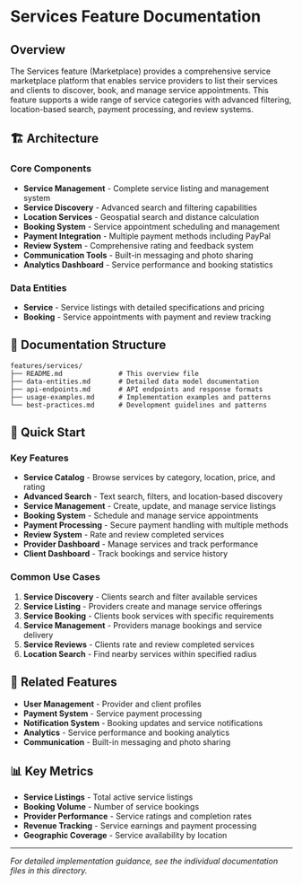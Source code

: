 # Services Feature Documentation

## Overview

The Services feature (Marketplace) provides a comprehensive service marketplace platform that enables service providers to list their services and clients to discover, book, and manage service appointments. This feature supports a wide range of service categories with advanced filtering, location-based search, payment processing, and review systems.

## 🏗️ Architecture

### Core Components

- **Service Management** - Complete service listing and management system
- **Service Discovery** - Advanced search and filtering capabilities
- **Location Services** - Geospatial search and distance calculation
- **Booking System** - Service appointment scheduling and management
- **Payment Integration** - Multiple payment methods including PayPal
- **Review System** - Comprehensive rating and feedback system
- **Communication Tools** - Built-in messaging and photo sharing
- **Analytics Dashboard** - Service performance and booking statistics

### Data Entities

- **Service** - Service listings with detailed specifications and pricing
- **Booking** - Service appointments with payment and review tracking

## 📁 Documentation Structure

```
features/services/
├── README.md              # This overview file
├── data-entities.md       # Detailed data model documentation
├── api-endpoints.md       # API endpoints and response formats
├── usage-examples.md      # Implementation examples and patterns
└── best-practices.md      # Development guidelines and patterns
```

## 🚀 Quick Start

### Key Features

- **Service Catalog** - Browse services by category, location, price, and rating
- **Advanced Search** - Text search, filters, and location-based discovery
- **Service Management** - Create, update, and manage service listings
- **Booking System** - Schedule and manage service appointments
- **Payment Processing** - Secure payment handling with multiple methods
- **Review System** - Rate and review completed services
- **Provider Dashboard** - Manage services and track performance
- **Client Dashboard** - Track bookings and service history

### Common Use Cases

1. **Service Discovery** - Clients search and filter available services
2. **Service Listing** - Providers create and manage service offerings
3. **Service Booking** - Clients book services with specific requirements
4. **Service Management** - Providers manage bookings and service delivery
5. **Service Reviews** - Clients rate and review completed services
6. **Location Search** - Find nearby services within specified radius

## 🔗 Related Features

- **User Management** - Provider and client profiles
- **Payment System** - Service payment processing
- **Notification System** - Booking updates and service notifications
- **Analytics** - Service performance and booking analytics
- **Communication** - Built-in messaging and photo sharing

## 📊 Key Metrics

- **Service Listings** - Total active service listings
- **Booking Volume** - Number of service bookings
- **Provider Performance** - Service ratings and completion rates
- **Revenue Tracking** - Service earnings and payment processing
- **Geographic Coverage** - Service availability by location

---

*For detailed implementation guidance, see the individual documentation files in this directory.*
